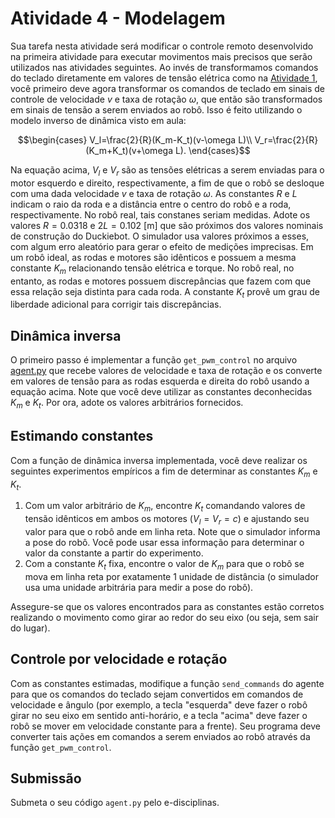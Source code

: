 # Atividade 4 - Modelagem

Sua tarefa nesta atividade será modificar o controle remoto desenvolvido na primeira atividade para executar movimentos mais precisos que serão utilizados nas atividades seguintes. Ao invés de transformamos comandos do teclado diretamente em valores de tensão elétrica como na [Atividade 1](../../manual/README.md), você primeiro deve agora transformar os comandos de teclado em sinais de controle de velocidade $`v`$ e taxa de rotação $`\omega`$, que então são transformados em sinais de tensão a serem enviados ao robô. Isso é feito utilizando o modelo inverso de dinâmica visto em aula:

```math
\begin{cases}
  V_l=\frac{2}{R}(K_m-K_t)(v-\omega L)\\
  V_r=\frac{2}{R}(K_m+K_t)(v+\omega L).
\end{cases}
```

Na equação acima, $`V_l`$ e $`V_r`$ são as tensões elétricas a serem enviadas para o motor esquerdo e direito, respectivamente, a fim de que o robô se desloque com uma dada velocidade $`v`$ e taxa de rotação $`\omega`$. 
As constantes $`R`$ e $`L`$ indicam o raio da roda e a distância entre o centro do robô e a roda, respectivamente. 
No robô real, tais constanes seriam medidas. Adote os valores $`R=0.0318`$ e $`2L=0.102`$ [m] que são próximos dos valores nominais de construção do Duckiebot. O simulador usa valores próximos a esses, com algum erro aleatório para gerar o efeito de medições imprecisas.
Em um robô ideal, as rodas e motores são idênticos e possuem a mesma constante $`K_m`$ relacionando tensão elétrica e torque. 
No robô real, no entanto, as rodas e motores possuem discrepâncias que fazem com que essa relação seja distinta para cada roda.
A constante $`K_t`$ provê um grau de liberdade adicional para corrigir tais discrepâncias.

## Dinâmica inversa

O primeiro passo é implementar a função `get_pwm_control` no arquivo [agent.py](./agent.py) que recebe valores de velocidade e taxa de rotação e os converte em valores de tensão para as rodas esquerda e direita do robô usando a equação acima. Note que você deve utilizar as constantes deconhecidas $`K_m`$ e $`K_t`$. Por ora, adote os valores arbitrários fornecidos.

## Estimando constantes

Com a função de dinâmica inversa implementada, você deve realizar os seguintes experimentos empíricos a fim de determinar as constantes $`K_m`$ e $`K_t`$.

1. Com um valor arbitrário de $`K_m`$, encontre $`K_t`$ comandando valores de tensão idênticos em ambos os motores ($`V_l=V_r=c`$) e ajustando seu valor para que o robô ande em linha reta. Note que o simulador informa a pose do robô. Você pode usar essa informação para determinar o valor da constante a partir do experimento.
2. Com a constante $`K_t`$ fixa, encontre o valor de $`K_m`$ para que o robô se mova em linha reta por exatamente 1 unidade de distância (o simulador usa uma unidade arbitrária para medir a pose do robô).

Assegure-se que os valores encontrados para as constantes estão corretos realizando o movimento como girar ao redor do seu eixo (ou seja, sem sair do lugar).

## Controle por velocidade e rotação

Com as constantes estimadas, modifique a função `send_commands` do agente para que os comandos do teclado sejam convertidos em comandos de velocidade e ângulo (por exemplo, a tecla "esquerda" deve fazer o robô girar no seu eixo em sentido anti-horário, e a tecla "acima" deve fazer o robô se mover em velocidade constante para a frente). Seu programa deve converter tais ações em comandos a serem enviados ao robô através da função `get_pwm_control`.

## Submissão

Submeta o seu código `agent.py` pelo e-disciplinas.
